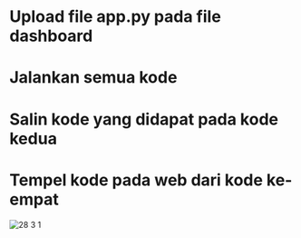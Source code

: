 # Upload file app.py pada file dashboard


# Jalankan semua kode
# Salin kode yang didapat pada kode kedua
# Tempel kode pada web dari kode ke-empat

![28 3 1](https://github.com/Maulana825/Proyek/assets/126551424/a6b27896-9af3-48f3-9fc4-48c0739bf88e)
